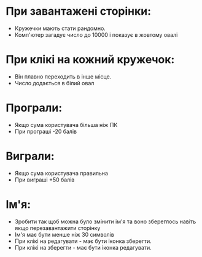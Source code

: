 # При завантажені сторінки:
- Кружечки мають стати рандомно.
- Комп'ютер загадує число до 10000 і показує в жовтому овалі

# При клікі на кожний кружечок: 
- Він плавно переходить в інше місце.
- Число додається в білий овал

# Програли:
- Якщо сума користувача більша ніж ПК
- При програші -20 балів

# Виграли:
- Якщо сума користувача правильна
- При виграші +50 балів

# Ім'я:
- Зробити так щоб можна було змінити ім'я та воно збереглось навіть якщо перезавантажити сторінку
- Ім'я має бути менше ніж 30 символів
- При клікі на редагувати - має бути іконка зберегти.
- При клікі на зберегти - має бути іконка редагувати. 


